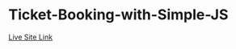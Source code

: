 # Ticket-Booking-with-Simple-JS

[Live Site Link](https://fahim04blue.github.io/Ticket-Booking-with-Simple-JS/)
